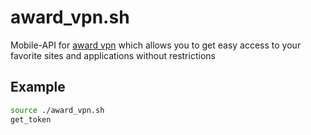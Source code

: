 # award_vpn.sh
Mobile-API for [award vpn](https://play.google.com/store/apps/details?id=com.award.VPN) which allows you to get easy access to your favorite sites and applications without restrictions

## Example
```bash
source ./award_vpn.sh
get_token
```
